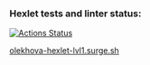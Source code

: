 ### Hexlet tests and linter status:
[![Actions Status](https://github.com/olekhova/layout-designer-project-lvl1/workflows/hexlet-check/badge.svg)](https://github.com/olekhova/layout-designer-project-lvl1/actions)

[olekhova-hexlet-lvl1.surge.sh](olekhova-hexlet-lvl1.surge.sh)
